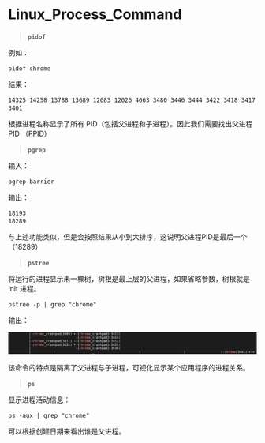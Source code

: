 # Linux_Process_Command



> **`pidof`**

例如：

```shell
pidof chrome
```

结果：

```
14325 14258 13788 13689 12083 12026 4063 3480 3446 3444 3422 3418 3417 3401
```

根据进程名称显示了所有 PID（包括父进程和子进程）。因此我们需要找出父进程PID （PPID）



> **`pgrep`**

输入：

```
pgrep barrier
```

输出：

```
18193
18289
```

与上述功能类似，但是会按照结果从小到大排序，这说明父进程PID是最后一个（18289）



> **`pstree`**

将运行的进程显示未一棵树，树根是最上层的父进程，如果省略参数，树根就是 init 进程。

```shell
pstree -p | grep "chrome"
```

输出：

![](https://raw.githubusercontent.com/huibazdy/TyporaPicture/main/pstree.png)

该命令的特点是隔离了父进程与子进程，可视化显示某个应用程序的进程关系。



> **`ps`**

显示进程活动信息：

```shell
ps -aux | grep "chrome"
```

可以根据创建日期来看出谁是父进程。